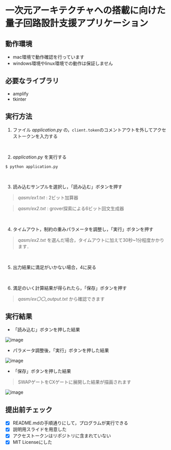 # 一次元アーキテクチャへの搭載に向けた量子回路設計支援アプリケーション

## 動作環境
- mac環境で動作確認を行っています
- windows環境やlinux環境での動作は保証しません

## 必要なライブラリ
- amplify
- tkinter

## 実行方法
1. ファイル *application.py* の，`client.token`のコメントアウトを外してアクセストークンを入力する
<br>

2. *application.py* を実行する

```shell
$ python application.py
```
<br>

3. 読み込むサンプルを選択し，「読み込む」ボタンを押す

> *qasm/ex1.txt* : 2ビット加算器

> *qasm/ex2.txt* : grover探索による6ビット回文生成器
<br>

4. タイムアウト，制約の重みパラメータを調整し，「実行」ボタンを押す

> *qasm/ex2.txt* を選んだ場合，タイムアウトに加えて30秒~1分程度かかります．
<br>

5. 出力結果に満足がいかない場合，4に戻る
<br>

6. 満足のいく計算結果が得られたら，「保存」ボタンを押す

> *qasm/ex〇〇_output.txt* から確認できます

## 実行結果

- 「読み込む」ボタンを押した結果

![image](https://user-images.githubusercontent.com/50867811/112040235-50a90780-8b88-11eb-807b-3cdd358b1b3a.png)

- パラメータ調整後，「実行」ボタンを押した結果

![image](https://user-images.githubusercontent.com/50867811/112040850-096f4680-8b89-11eb-9efa-a0e69831397c.png)

- 「保存」ボタンを押した結果

> SWAPゲートをCXゲートに展開した結果が描画されます

![image](https://user-images.githubusercontent.com/50867811/112040949-2572e800-8b89-11eb-97b8-6096ea563abe.png)



## 提出前チェック


- [x] README.mdの手順通りにして，プログラムが実行できる
- [x] 説明用スライドを用意した 
- [x] アクセストークンはリポジトリに含まれていない
- [x] MIT Licenseにした
